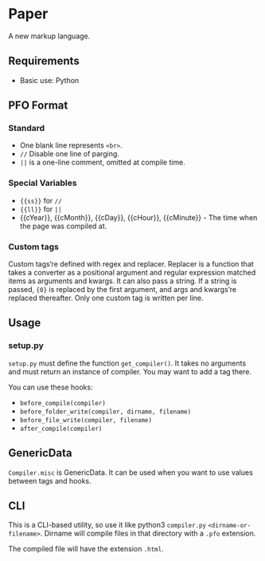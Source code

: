 # Paper
A new markup language.
## Requirements
* Basic use: Python
## PFO Format
### Standard
* One blank line represents `<br>`.
* `//` Disable one line of parging.
* `||` is a one-line comment, omitted at compile time.
### Special Variables
* `{{ss}}` for `//`
* `{{ll}}` for `||`
* {{cYear}}, {{cMonth}}, {{cDay}}, {{cHour}}, {{cMinute}} - The time when the page was compiled at.
### Custom tags
Custom tags‘re defined with regex and replacer. 
Replacer is a function that takes a converter as a positional argument and regular expression matched items as arguments and kwargs. 
It can also pass a string. 
If a string is passed, `{0}` is replaced by the first argument, and args and kwargs’re replaced thereafter. 
Only one custom tag is written per line.
## Usage
### setup.py
`setup.py` must define the function `get_compiler()`. 
It takes no arguments and must return an instance of compiler.
You may want to add a tag there.

You can use these hooks:
* `before_compile(compiler)`
* `before_folder_write(compiler, dirname, filename)`
* `before_file_write(compiler, filename)`
* `after_compile(compiler)`
## GenericData
`Compiler.misc` is GenericData. 
It can be used when you want to use values between tags and hooks.
## CLI
This is a CLI-based utility, so use it like python3 `compiler.py` `<dirname-or-filename>`. 
Dirname will compile files in that directory with a `.pfo` extension.

The compiled file will have the extension `.html`.

